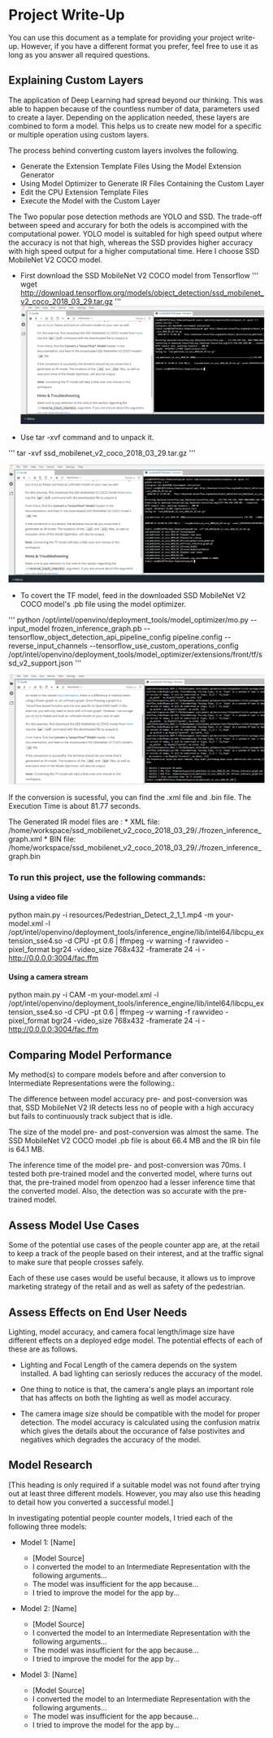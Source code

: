 # Project Write-Up

You can use this document as a template for providing your project write-up. However, if you
have a different format you prefer, feel free to use it as long as you answer all required
questions.

## Explaining Custom Layers

The application of Deep Learning had spread beyond our thinking. This was able to happen because of the countless number of data, parameters used to create a layer. Depending on the application needed, these layers are combined to form a model. This helps us to create new model for a specific or multiple operation using custom layers. 

The process behind converting custom layers involves the following. 
* Generate the Extension Template Files Using the Model Extension Generator
* Using Model Optimizer to Generate IR Files Containing the Custom Layer
* Edit the CPU Extension Template Files
* Execute the Model with the Custom Layer

The Two popular pose detection methods are YOLO and SSD. The trade-off between speed and accurary for both the odels  is accompined with the computational power. YOLO model is suitabled for high speed output where the accuracy is not that high, whereas the SSD provides higher accuracy with high speed output for a higher computational time. Here I choose SSD MobileNet V2 COCO model. 
 
* First download the SSD MobileNet V2 COCO model from Tensorflow
'''
wget http://download.tensorflow.org/models/object_detection/ssd_mobilenet_v2_coco_2018_03_29.tar.gz
'''
![Generating IR](./images/step1.png)

* Use tar -xvf command and to unpack it.

'''
tar -xvf ssd_mobilenet_v2_coco_2018_03_29.tar.gz
'''

![Generating IR](./images/step2.png)

* To covert the TF model, feed in the downloaded SSD MobileNet V2 COCO model's .pb file using the model optimizer.

'''
python /opt/intel/openvino/deployment_tools/model_optimizer/mo.py --input_model frozen_inference_graph.pb --tensorflow_object_detection_api_pipeline_config pipeline.config --reverse_input_channels --tensorflow_use_custom_operations_config /opt/intel/openvino/deployment_tools/model_optimizer/extensions/front/tf/ssd_v2_support.json
'''

![Generating IR](./images/step3.png)

 If the conversion is sucessful, you can find the .xml file and .bin file. The Execution Time is about 81.77 seconds.

The Generated IR model files are : 
    * XML file: /home/workspace/ssd_mobilenet_v2_coco_2018_03_29/./frozen_inference_graph.xml
    * BIN file: /home/workspace/ssd_mobilenet_v2_coco_2018_03_29/./frozen_inference_graph.bin


### To run this project, use the following commands:

#### Using  a video file
python main.py -i resources/Pedestrian_Detect_2_1_1.mp4 -m your-model.xml -l /opt/intel/openvino/deployment_tools/inference_engine/lib/intel64/libcpu_extension_sse4.so -d CPU -pt 0.6 | ffmpeg -v warning -f rawvideo -pixel_format bgr24 -video_size 768x432 -framerate 24 -i - http://0.0.0.0:3004/fac.ffm

#### Using a camera stream 
python main.py -i CAM -m your-model.xml -l /opt/intel/openvino/deployment_tools/inference_engine/lib/intel64/libcpu_extension_sse4.so -d CPU -pt 0.6 | ffmpeg -v warning -f rawvideo -pixel_format bgr24 -video_size 768x432 -framerate 24 -i - http://0.0.0.0:3004/fac.ffm

## Comparing Model Performance

My method(s) to compare models before and after conversion to Intermediate Representations
were the following.: 

The difference between model accuracy pre- and post-conversion was that, SSD MobileNet V2 IR detects less no of people with a high accuracy but fails to continuously track subject that is idle. 

The size of the model pre- and post-conversion was almost the same. The SSD MobileNet V2 COCO model .pb file is about 66.4 MB and the IR bin file is 64.1 MB. 

The inference time of the model pre- and post-conversion was 70ms. I tested both pre-trained model and the converted model, where turns out that, the pre-trained model from openzoo had a lesser inference time that the converted model. Also, the detection was so accurate with the pre-trained model. 

## Assess Model Use Cases

Some of the potential use cases of the people counter app are, at the retail to keep a track of the people based on their interest, and at the traffic signal to make sure that people crosses safely.  

Each of these use cases would be useful because, it allows us to improve marketing strategy of the retail and as well as safety of the pedestrian.

## Assess Effects on End User Needs

Lighting, model accuracy, and camera focal length/image size have different effects on a deployed edge model. The potential effects of each of these are as follows. 

* Lighting and Focal Length of the camera depends on the system installed. A bad lighting can seriosly reduces the accuracy of the model. 

* One thing to notice is that, the camera's angle plays an important role that has affects on both the lighting as well as model accuracy. 

* The camera image size should be compatible with the model for proper detection. The model accuracy is calculated using the confusion matrix which gives the details about the occurance of false postivites and negatives which degrades the accuracy of the model. 

## Model Research

[This heading is only required if a suitable model was not found after trying out at least three
different models. However, you may also use this heading to detail how you converted 
a successful model.]

In investigating potential people counter models, I tried each of the following three models:

- Model 1: [Name]
  - [Model Source]
  - I converted the model to an Intermediate Representation with the following arguments...
  - The model was insufficient for the app because...
  - I tried to improve the model for the app by...
  
- Model 2: [Name]
  - [Model Source]
  - I converted the model to an Intermediate Representation with the following arguments...
  - The model was insufficient for the app because...
  - I tried to improve the model for the app by...

- Model 3: [Name]
  - [Model Source]
  - I converted the model to an Intermediate Representation with the following arguments...
  - The model was insufficient for the app because...
  - I tried to improve the model for the app by...
